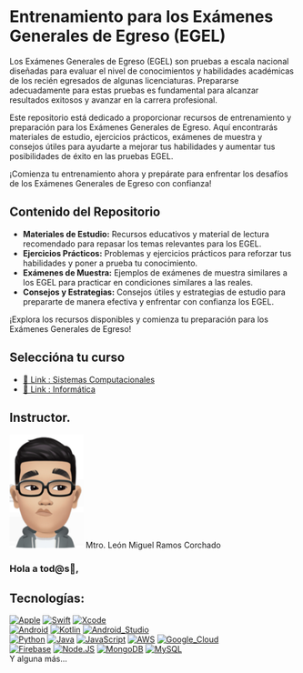 
# Entrenamiento para los Exámenes Generales de Egreso (EGEL)

Los Exámenes Generales de Egreso (EGEL) son pruebas a escala nacional diseñadas para evaluar el nivel de conocimientos y habilidades académicas de los recién egresados de algunas licenciaturas. Prepararse adecuadamente para estas pruebas es fundamental para alcanzar resultados exitosos y avanzar en la carrera profesional.

Este repositorio está dedicado a proporcionar recursos de entrenamiento y preparación para los Exámenes Generales de Egreso. Aquí encontrarás materiales de estudio, ejercicios prácticos, exámenes de muestra y consejos útiles para ayudarte a mejorar tus habilidades y aumentar tus posibilidades de éxito en las pruebas EGEL.

¡Comienza tu entrenamiento ahora y prepárate para enfrentar los desafíos de los Exámenes Generales de Egreso con confianza!

## Contenido del Repositorio

- **Materiales de Estudio:** Recursos educativos y material de lectura recomendado para repasar los temas relevantes para los EGEL.
- **Ejercicios Prácticos:** Problemas y ejercicios prácticos para reforzar tus habilidades y poner a prueba tu conocimiento.
- **Exámenes de Muestra:** Ejemplos de exámenes de muestra similares a los EGEL para practicar en condiciones similares a las reales.
- **Consejos y Estrategias:** Consejos útiles y estrategias de estudio para prepararte de manera efectiva y enfrentar con confianza los EGEL.

¡Explora los recursos disponibles y comienza tu preparación para los Exámenes Generales de Egreso!
## Seleccióna tu curso
- [🔗 Link : Sistemas Computacionales](https://github.com/LeonRamos5366/SmartTeach/blob/main/SistemasComputacionales.md)
- [🔗 Link : Informática](https://github.com/LeonRamos5366/SmartTeach/blob/main/informatica/Informatica.md)

## Instructor.
<img src="./Images/leon.jpg" width="130" height="200" />  Mtro. León Miguel Ramos Corchado

### Hola a tod@s👋,

## Tecnologías:
[![Apple](https://img.shields.io/badge/iOS-999999?style=for-the-badge&logo=apple&logoColor=white&labelColor=101010)]()
[![Swift](https://img.shields.io/badge/Swift-FA7343?style=for-the-badge&logo=swift&logoColor=white&labelColor=101010)]()
[![Xcode](https://img.shields.io/badge/Xcode-1575F9?style=for-the-badge&logo=xcode&logoColor=white&labelColor=101010)]()
</br>
[![Android](https://img.shields.io/badge/Android-3DDC84?style=for-the-badge&logo=android&logoColor=white&labelColor=101010)]()
[![Kotlin](https://img.shields.io/badge/Kotlin-0095D5?style=for-the-badge&logo=kotlin&logoColor=white&labelColor=101010)]()
[![Android_Studio](https://img.shields.io/badge/Android_Studio-3DDC84?style=for-the-badge&logo=android-studio&logoColor=white&labelColor=101010)]()
</br>
[![Python](https://img.shields.io/badge/Python-yellow?style=for-the-badge&logo=python&logoColor=white&labelColor=101010)]()
[![Java](https://img.shields.io/badge/Java-007396?style=for-the-badge&logo=java&logoColor=white&labelColor=101010)]()
[![JavaScript](https://img.shields.io/badge/JavaScript-F7DF1E?style=for-the-badge&logo=javascript&logoColor=white&labelColor=101010)]()
[![AWS](https://img.shields.io/badge/AWS-232F3E?style=for-the-badge&logo=amazon-aws&logoColor=white&labelColor=101010)]()
[![Google_Cloud](https://img.shields.io/badge/Google_Cloud-4285F4?style=for-the-badge&logo=googlecloud&logoColor=white&labelColor=101010)]()
</br>
[![Firebase](https://img.shields.io/badge/Firebase-FFCA28?style=for-the-badge&logo=firebase&logoColor=white&labelColor=101010)]()
[![Node.JS](https://img.shields.io/badge/Node.JS-339933?style=for-the-badge&logo=node.js&logoColor=white&labelColor=101010)]()
[![MongoDB](https://img.shields.io/badge/MongoDB-47A248?style=for-the-badge&logo=mongodb&logoColor=white&labelColor=101010)]()
[![MySQL](https://img.shields.io/badge/MySQL-4479A1?style=for-the-badge&logo=mysql&logoColor=white&labelColor=101010)]()
</br>
Y alguna más...
